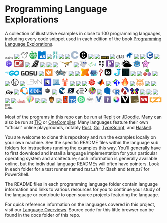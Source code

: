 # Programming Language Explorations

A collection of illustrative examples in close to 100 programming languages, including every code snippet used in each edition of the book [Programming Language Explorations](https://rtoal.github.io/ple).

![](docs/resources/05ab1e-logo-24.png) ![](docs/resources/ada-logo-24.png) ![](docs/resources/agda-logo-24.png) ![](docs/resources/apl-logo-24.png) ![](docs/resources/assemblyscript-logo-24.png) ![](docs/resources/awk-logo-24.png) ![](docs/resources/ballerina-logo-24.png) ![](docs/resources/bash-logo-24.png) ![](docs/resources/boo-logo-24.png) ![](docs/resources/c-logo-24.png) ![](docs/resources/carbon-logo-24.png) ![](docs/resources/ceylon-logo-24.png) ![](docs/resources/chapel-logo-24.png) ![](docs/resources/citrine-logo-24.png) ![](docs/resources/clojure-logo-24.png) ![](docs/resources/clu-logo-24.png) ![](docs/resources/cobol-logo-24.png) ![](docs/resources/coffeescript-logo-24.png) ![](docs/resources/commonlisp-logo-24.png) ![](docs/resources/cpp-logo-24.png) ![](docs/resources/crystal-logo-24.png) ![](docs/resources/csharp-logo-24.png) ![](docs/resources/d-logo-24.png) ![](docs/resources/dart-logo-24.png) ![](docs/resources/eiffel-logo-24.png) ![](docs/resources/elixir-logo-24.png) ![](docs/resources/elm-logo-24.png) ![](docs/resources/erlang-logo-24.png) ![](docs/resources/factor-logo-24.png) ![](docs/resources/falcon-logo-24.png) ![](docs/resources/fantom-logo-24.png) ![](docs/resources/fish-logo-24.png) ![](docs/resources/forth-logo-24.png) ![](docs/resources/fortran-logo-24.png) ![](docs/resources/fsharp-logo-24.png) ![](docs/resources/futhark-logo-24.png) ![](docs/resources/gdscript-logo-24.png) ![](docs/resources/gleam-logo-24.png) ![](docs/resources/go-logo-24.png) ![](docs/resources/gosu-logo-24.png) ![](docs/resources/gp-logo-24.png) ![](docs/resources/grain-logo-24.png) ![](docs/resources/groovy-logo-24.png) ![](docs/resources/hack-logo-24.png) ![](docs/resources/haskell-logo-24.png) ![](docs/resources/haxe-logo-24.png) ![](docs/resources/hylo-logo-24.png) ![](docs/resources/idris-logo-24.png) ![](docs/resources/io-logo-24.png) ![](docs/resources/j-logo-24.png) ![](docs/resources/jai-logo-24.png) ![](docs/resources/java-logo-24.png) ![](docs/resources/javascript-logo-24.png) ![](docs/resources/julia-logo-24.png) ![](docs/resources/k-logo-24.png) ![](docs/resources/kitten-logo-24.png) ![](docs/resources/koka-logo-24.png) ![](docs/resources/kotlin-logo-24.png) ![](docs/resources/lean-logo-24.png) ![](docs/resources/linotte-logo-24.png) ![](docs/resources/livescript-logo-24.png) ![](docs/resources/lobster-logo-24.png) ![](docs/resources/lolcode-logo-24.png) ![](docs/resources/lua-logo-24.png) ![](docs/resources/luna-logo-24.png) ![](docs/resources/mathematica-logo-24.png) ![](docs/resources/matlab-logo-24.png) ![](docs/resources/mercury-logo-24.png) ![](docs/resources/modula3-logo-24.png) ![](docs/resources/mojo-logo-24.png) ![](docs/resources/nasm-logo-24.png) ![](docs/resources/neko-logo-24.png) ![](docs/resources/nemerle-logo-24.png) ![](docs/resources/nim-logo-24.png) ![](docs/resources/oberon-logo-24.png) ![](docs/resources/ocaml-logo-24.png) ![](docs/resources/octave-logo-24.png) ![](docs/resources/odin-logo-24.png) ![](docs/resources/onyx-logo-24.png) ![](docs/resources/parasail-logo-24.png) ![](docs/resources/perl-logo-24.png) ![](docs/resources/powershell-logo-24.png) ![](docs/resources/purescript-logo-24.png) ![](docs/resources/pyth-logo-24.png) ![](docs/resources/python-logo-24.png) ![](docs/resources/qsharp-logo-24.png) ![](docs/resources/r-logo-24.png) ![](docs/resources/racket-logo-24.png) ![](docs/resources/raku-logo-24.png) ![](docs/resources/roy-logo-24.png) ![](docs/resources/ruby-logo-24.png) ![](docs/resources/rust-logo-24.png) ![](docs/resources/scala-logo-24.png) ![](docs/resources/scratch-logo-24.png) ![](docs/resources/simula-logo-24.png) ![](docs/resources/smalltalk-logo-24.png) ![](docs/resources/sml-logo-24.png) ![](docs/resources/snap-logo-24.png) ![](docs/resources/squirrel-logo-24.png) ![](docs/resources/swift-logo-24.png) ![](docs/resources/tcl-logo-24.png) ![](docs/resources/typescript-logo-24.png) ![](docs/resources/unison-logo-24.png) ![](docs/resources/ur-logo-24.png) ![](docs/resources/v-logo-24.png) ![](docs/resources/vala-logo-24.png) ![](docs/resources/vale-logo-24.png) ![](docs/resources/verse-logo-24.png) ![](docs/resources/whiley-logo-24.png) ![](docs/resources/whitespace-logo-24.png) ![](docs/resources/zig-logo-24.png) ![](docs/resources/zsh-logo-24.png)

Most of the programs in this repo can be run at [Replit](https://replit.com) or [JDoodle](https://www.jdoodle.com/). Many can also be run at [TIO](https://tio.run) or [OneCompiler](https://onecompiler.com/). Many languages feature their own ”official” online playgrounds, notably [Rust](https://play.rust-lang.org/), [Go](https://play.golang.com/), [TypeScript](https://www.typescriptlang.org/play), and [Haskell](https://play.haskell.org/).

You are welcome to clone this repository and run the examples locally on your own machine. See the specific README files within the language sub folders for instructions running the examples this way. You'll generally have to first download and install a language implementation for your particular operating system and architecture; such information is generally available online, but the individual language READMEs will often have pointers. Look in each folder for a test runner named _test.sh_ for Bash and _test.ps1_ for PowerShell.

The README files in each programming language folder contain language information and links to various resources for you to continue your study of the language or contribute to open source projects featuring the language.

For quick reference information on the languages covered in this project, visit our [Language Overviews](https://rtoal.github.io/ple/overviews.html). Source code for this little browser can be found in the docs folder of this repo.
